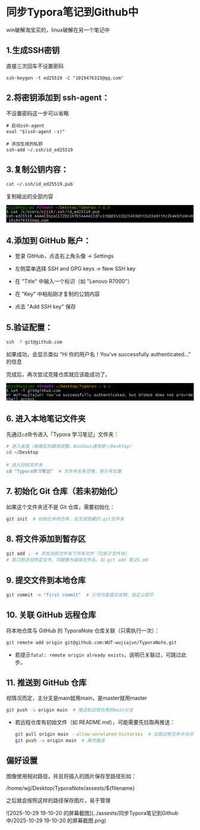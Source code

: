 # 同步Typora笔记到Github中

win破解淘宝买的，linux破解在另一个笔记中

## 1.生成SSH密钥

直接三次回车不设置密码

```
ssh-keygen -t ed25519 -C "1019476315@qq.com"
```

## 2.**将密钥添加到 ssh-agent**：

不设置密码这一步可以省略

```
# 启动ssh-agent
eval "$(ssh-agent -s)"

# 添加生成的私钥
ssh-add ~/.ssh/id_ed25519
```

## 3.**复制公钥内容**：

```bash
cat ~/.ssh/id_ed25519.pub
```

复制输出的全部内容

![image-20251010172055361](../assests/同步Typora笔记到Github中/image-20251010172055361-1760088057193-7.png)

## 4.**添加到 GitHub 账户**：

- 登录 GitHub，点击右上角头像 → Settings

- 左侧菜单选择 SSH and GPG keys → New SSH key

- 在 "Title" 中输入一个标识（如 "Lenovo R7000"）

- 在 "Key" 中粘贴刚才复制的公钥内容

- 点击 "Add SSH key" 保存

## 5.**验证配置**：

  ```bash
  ssh -T git@github.com
  ```

  如果成功，会显示类似 "Hi 你的用户名！You've successfully authenticated..." 的信息

  完成后，再次尝试克隆仓库就应该能成功了。

![image-20251010172113944](../assests/同步Typora笔记到Github中/image-20251010172113944.png)

## 6. 进入本地笔记文件夹

先通过`cd`命令进入「Typora 学习笔记」文件夹：

```bash
# 进入桌面（根据实际路径调整，Windows通常是~/Desktop）
cd ~/Desktop

# 进入目标文件夹
cd "Typora学习笔记"  # 文件夹名有空格，用引号包裹
```

## 7. 初始化 Git 仓库（若未初始化）

如果这个文件夹还不是 Git 仓库，需要初始化：

```bash
git init  # 初始化本地仓库，会生成隐藏的.git文件夹
```

## 8. 将文件添加到暂存区

```bash
git add .  # 添加当前文件夹下所有文件（包括子文件夹）
# 若只想添加特定文件，可替换为具体文件名，如 git add 笔记1.md
```

## 9. 提交文件到本地仓库

```bash
git commit -m "first commit"  # 引号内是提交说明，自定义即可
```

## 10. 关联 GitHub 远程仓库

将本地仓库与 GitHub 的 TyporaNote 仓库关联（只需执行一次）：

```bash
git remote add origin git@github.com:WUT-wujiajun/TyporaNote.git
```

- 若提示`fatal: remote origin already exists`，说明已关联过，可跳过此步。

## 11. 推送到 GitHub 仓库

视情况而定，主分支是main就用main，是master就用master

```bash
git push -u origin main  # 推送到远程仓库的main分支
```

- 若远程仓库有初始文件（如 README.md），可能需要先拉取再推送：

  ```bash
  git pull origin main --allow-unrelated-histories  # 拉取远程文件并合并
  git push -u origin main  # 再次推送
  ```



## 偏好设置

图像使用相对路径，并且将插入的图片保存至路径形如：

/home/wjj/Desktop/TyporaNote/assests/${filename}

之后就会按照这样的路径保存图片，易于管理

![2025-10-29 19-10-20 的屏幕截图](../assests/同步Typora笔记到Github中/2025-10-29 19-10-20 的屏幕截图.png)


